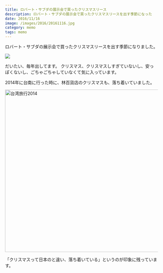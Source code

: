 ```yaml
---
title: ロバート・サブダの展示会で買ったクリスマスリース
description: ロバート・サブダの展示会で買ったクリスマスリースを出す季節になった
date: 2016/11/16
image: /images/2016/20161116.jpg
category: memo
tags: memo
---
```


ロバート・サブダの展示会で買ったクリスマスリースを出す季節になりました。

![](/images/2016/20161116.jpg)

だいたい、毎年出してます。
クリスマス、クリスマスしすぎていないし、安っぽくないし、ごちゃごちゃしていなくて気に入っています。

2014年に台南に行った時に、林百貨店のクリスマスも、落ち着いていました。

<a data-flickr-embed="true"  href="https://www.flickr.com/photos/matsuhisa/15923453188/in/album-72157649931308632/" title="台湾旅行2014"><img src="https://c5.staticflickr.com/9/8662/15923453188_0527306d90_c.jpg" width="800" height="534" alt="台湾旅行2014"></a><script async src="//embedr.flickr.com/assets/client-code.js" charset="utf-8"></script>

「クリスマスって日本のと違い、落ち着いている」というのが印象に残っています。
